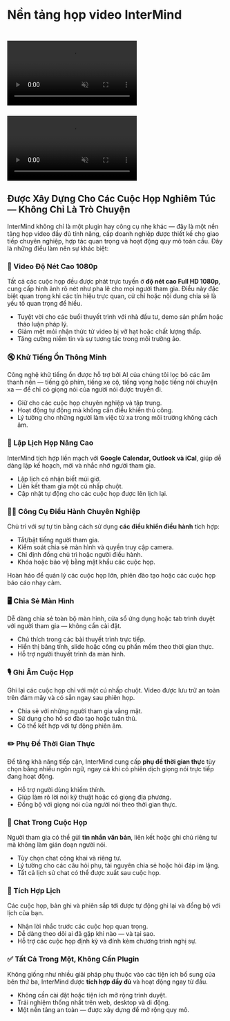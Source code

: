 # Nền tảng họp video InterMind

<video  autoplay muted playsinline style="margin-top: 24px" class="light-only">
  <source src="/video-meeting-platform-1d.mp4" type="video/mp4">
</video>
<video  autoplay muted playsinline style="margin-top: 24px" class="dark-only">
  <source src="/video-meeting-platform-1l.mp4" type="video/mp4">
</video>

## Được Xây Dựng Cho Các Cuộc Họp Nghiêm Túc — Không Chỉ Là Trò Chuyện

InterMind không chỉ là một plugin hay công cụ nhẹ khác — đây là một nền tảng họp video đầy đủ tính năng, cấp doanh nghiệp được thiết kế cho giao tiếp chuyên nghiệp, hợp tác quan trọng và hoạt động quy mô toàn cầu. Đây là những điều làm nên sự khác biệt:

### 🎥 Video Độ Nét Cao 1080p

Tất cả các cuộc họp đều được phát trực tuyến ở **độ nét cao Full HD 1080p**, cung cấp hình ảnh rõ nét như pha lê cho mọi người tham gia. Điều này đặc biệt quan trọng khi các tín hiệu trực quan, cử chỉ hoặc nội dung chia sẻ là yếu tố quan trọng để hiểu.

- Tuyệt vời cho các buổi thuyết trình với nhà đầu tư, demo sản phẩm hoặc thảo luận pháp lý.
- Giảm mệt mỏi nhận thức từ video bị vỡ hạt hoặc chất lượng thấp.
- Tăng cường niềm tin và sự tương tác trong môi trường ảo.

### 🔇 Khử Tiếng Ồn Thông Minh

Công nghệ khử tiếng ồn được hỗ trợ bởi AI của chúng tôi lọc bỏ các âm thanh nền — tiếng gõ phím, tiếng xe cộ, tiếng vọng hoặc tiếng nói chuyện xa — để chỉ có giọng nói của người nói được truyền đi.

- Giữ cho các cuộc họp chuyên nghiệp và tập trung.
- Hoạt động tự động mà không cần điều khiển thủ công.
- Lý tưởng cho những người làm việc từ xa trong môi trường không cách âm.

### 📅 Lập Lịch Họp Nâng Cao

InterMind tích hợp liền mạch với **Google Calendar, Outlook và iCal**, giúp dễ dàng lập kế hoạch, mời và nhắc nhở người tham gia.

- Lập lịch có nhận biết múi giờ.
- Liên kết tham gia một cú nhấp chuột.
- Cập nhật tự động cho các cuộc họp được lên lịch lại.

### 🧑‍⚖️ Công Cụ Điều Hành Chuyên Nghiệp

Chủ trì với sự tự tin bằng cách sử dụng **các điều khiển điều hành** tích hợp:

- Tắt/bật tiếng người tham gia.
- Kiểm soát chia sẻ màn hình và quyền truy cập camera.
- Chỉ định đồng chủ trì hoặc người điều hành.
- Khóa hoặc bảo vệ bằng mật khẩu các cuộc họp.

Hoàn hảo để quản lý các cuộc họp lớn, phiên đào tạo hoặc các cuộc họp báo cáo nhạy cảm.

### 🖥️ Chia Sẻ Màn Hình

Dễ dàng chia sẻ toàn bộ màn hình, cửa sổ ứng dụng hoặc tab trình duyệt với người tham gia — không cần cài đặt.

- Chú thích trong các bài thuyết trình trực tiếp.
- Hiển thị bảng tính, slide hoặc công cụ phần mềm theo thời gian thực.
- Hỗ trợ người thuyết trình đa màn hình.

### 🎙️ Ghi Âm Cuộc Họp

Ghi lại các cuộc họp chỉ với một cú nhấp chuột. Video được lưu trữ an toàn trên đám mây và có sẵn ngay sau phiên họp.

- Chia sẻ với những người tham gia vắng mặt.
- Sử dụng cho hồ sơ đào tạo hoặc tuân thủ.
- Có thể kết hợp với tự động phiên âm.

### ✏️ Phụ Đề Thời Gian Thực

Để tăng khả năng tiếp cận, InterMind cung cấp **phụ đề thời gian thực** tùy chọn bằng nhiều ngôn ngữ, ngay cả khi có phiên dịch giọng nói trực tiếp đang hoạt động.

- Hỗ trợ người dùng khiếm thính.
- Giúp làm rõ lời nói kỹ thuật hoặc có giọng địa phương.
- Đồng bộ với giọng nói của người nói theo thời gian thực.

### 💬 Chat Trong Cuộc Họp

Người tham gia có thể gửi **tin nhắn văn bản**, liên kết hoặc ghi chú riêng tư mà không làm gián đoạn người nói.

- Tùy chọn chat công khai và riêng tư.
- Lý tưởng cho các câu hỏi phụ, tài nguyên chia sẻ hoặc hỏi đáp im lặng.
- Tất cả lịch sử chat có thể được xuất sau cuộc họp.

### 📆 Tích Hợp Lịch

Các cuộc họp, bản ghi và phiên sắp tới được tự động ghi lại và đồng bộ với lịch của bạn.

- Nhận lời nhắc trước các cuộc họp quan trọng.
- Dễ dàng theo dõi ai đã gặp khi nào — và tại sao.
- Hỗ trợ các cuộc họp định kỳ và đính kèm chương trình nghị sự.

### ✅ Tất Cả Trong Một, Không Cần Plugin

Không giống như nhiều giải pháp phụ thuộc vào các tiện ích bổ sung của bên thứ ba, InterMind được **tích hợp đầy đủ** và hoạt động ngay từ đầu.

- Không cần cài đặt hoặc tiện ích mở rộng trình duyệt.
- Trải nghiệm thống nhất trên web, desktop và di động.
- Một nền tảng an toàn — được xây dựng để mở rộng quy mô.
